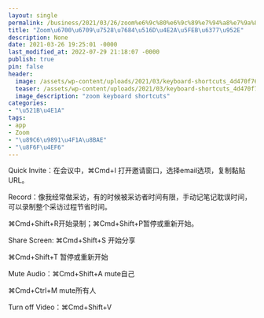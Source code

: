 ```yaml
---
layout: single
permalink: /business/2021/03/26/zoom%e6%9c%80%e6%9c%89%e7%94%a8%e7%9a%84%e5%85%ad%e4%b8%aa%e5%bf%ab%e6%8d%b7%e9%94%ae/
title: "Zoom\u6700\u6709\u7528\u7684\u516D\u4E2A\u5FEB\u6377\u952E"
description: None
date: 2021-03-26 19:25:01 -0000
last_modified_at: 2022-07-29 21:18:07 -0000
publish: true
pin: false
header:
  image: /assets/wp-content/uploads/2021/03/keyboard-shortcuts_4d470f76dc99e18ad75087b1b8410ea9.jpg
  teaser: /assets/wp-content/uploads/2021/03/keyboard-shortcuts_4d470f76dc99e18ad75087b1b8410ea9.jpg
  image_description: "zoom keyboard shortcuts"
categories:
- "\u521B\u4E1A"
tags:
- app
- Zoom
- "\u89C6\u9891\u4F1A\u8BAE"
- "\u8F6F\u4EF6"
---
```

Quick Invite：在会议中，⌘Cmd+I 打开邀请窗口，选择email选项，复制黏贴URL。

Record：像我经常做采访，有的时候被采访者时间有限，手动记笔记耽误时间，可以录制整个采访过程节省时间。

⌘Cmd+Shift+R开始录制；⌘Cmd+Shift+P暂停或重新开始。

Share Screen: ⌘Cmd+Shift+S 开始分享

⌘Cmd+Shift+T 暂停或重新开始

Mute Audio：⌘Cmd+Shift+A mute自己

⌘Cmd+Ctrl+M mute所有人

Turn off Video：⌘Cmd+Shift+V
